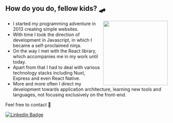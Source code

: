 ## How do you do, fellow kids? :skateboard:

<img align='right' src='https://user-images.githubusercontent.com/5713670/87202985-820dcb80-c2b6-11ea-9f56-7ec461c497c3.gif' width='200'>

- I started my programming adventure in 2013 creating simple websites.
- With time I took the direction of development in Javascript, in which I became a self-proclaimed ninja.
- On the way I met with the React library, which accompanies me in my work until today.
- Apart from that I had to deal with various technology stacks including Nuxt, Express and even React Native.
- More and more often I direct my development towards application architecture, learning new tools and languages, not focusing exclusively on the front-end.

Feel free to contact :call_me_hand:

[![Linkedin Badge](https://img.shields.io/badge/-bartekslysz-blue?style=flat-square&logo=Linkedin&logoColor=white&link=https://www.linkedin.com/in/bartekslysz)](https://www.linkedin.com/in/bartekslysz)
